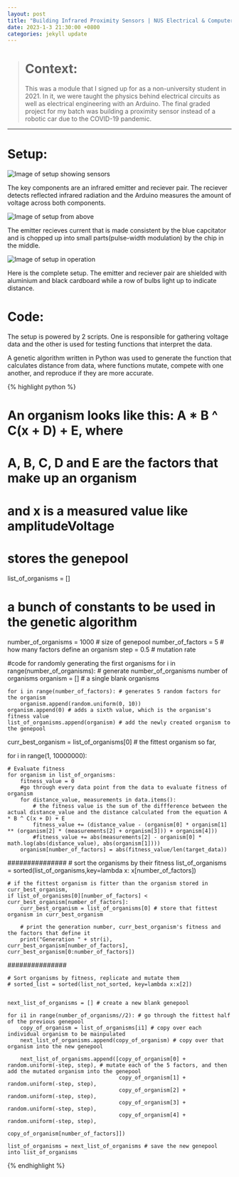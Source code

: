 ```yaml
---
layout: post
title: "Building Infrared Proximity Sensors | NUS Electrical & Computer Engineering Principles & Practice Module EE1111B"
date: 2023-1-3 21:30:00 +0800
categories: jekyll update
---
```


> # Context:
> This was a module that I signed up for as a non-university student in 2021.
> In it, we were taught the physics behind electrical circuits as well as electrical engineering with an Arduino.
> The final graded project for my batch was building a proximity sensor instead of a robotic car due to the COVID-19 pandemic.

---

# Setup:

![Image of setup showing sensors](/assets/images/2023-1-3-EE1111B/setup-photos3.png)

The key components are an infrared emitter and reciever pair. The reciever detects reflected infrared radiation and the Arduino measures the amount of voltage across both components. 

![Image of setup from above](/assets/images/2023-1-3-EE1111B/setup-photos2.png)

The emitter recieves current that is made consistent by the blue capcitator and is chopped up into small parts(pulse-width modulation) by the chip in the middle.


![Image of setup in operation](/assets/images/2023-1-3-EE1111B/setup-photos1.png)

Here is the complete setup. The emitter and reciever pair are shielded with aluminium and black cardboard while a row of bulbs light up to indicate distance.

# Code:

The setup is powered by 2 scripts. One is responsible for gathering voltage data and the other is used for testing functions that interpret the data.

A genetic algorithm written in Python was used to generate the function that calculates distance from data, where functions mutate, compete with one another, and reproduce if they are more accurate.

{% highlight python %}
# An organism looks like this: A * B ^ C(x + D) + E, where
# A, B, C, D and E are the factors that make up an organism
# and x is a measured value like amplitudeVoltage

# stores the genepool
list_of_organisms = []

# a bunch of constants to be used in the genetic algorithm
number_of_organisms = 1000 # size of genepool
number_of_factors = 5 # how many factors define an organism
step = 0.5 # mutation rate

#code for randomly generating the first organisms
for i in range(number_of_organisms): # generate number_of_organisms number of organisms
    organism = [] # a single blank organisms
    
    for i in range(number_of_factors): # generates 5 random factors for the organism
        organism.append(random.uniform(0, 10))
    organism.append(0) # adds a sixth value, which is the organism's fitness value
    list_of_organisms.append(organism) # add the newly created organism to the genepool

curr_best_organism = list_of_organisms[0] # the fittest organism so far, 

for i in range(1, 10000000):
    
    # Evaluate fitness
    for organism in list_of_organisms:
        fitness_value = 0
        #go through every data point from the data to evaluate fitness of organism
        for distance_value, measurements in data.items():
            # the fitness value is the sum of the diffference between the actual distance_value and the distance calculated from the equation A * B ^ C(x + D) + E
            fitness_value += (distance_value - (organism[0] * organism[1] ** (organism[2] * (measurements[2] + organism[3])) + organism[4]))
            #fitness_value += abs(measurements[2] - organism[0] * math.log(abs(distance_value), abs(organism[1])))
        organism[number_of_factors] = abs(fitness_value/len(target_data))
        
###############
    # sort the organisms by their fitness
    list_of_organisms = sorted(list_of_organisms,key=lambda x: x[number_of_factors])

    # if the fittest organism is fitter than the organism stored in curr_best_organism,
    if list_of_organisms[0][number_of_factors] < curr_best_organism[number_of_factors]:
        curr_best_organism = list_of_organisms[0] # store that fittest organism in curr_best_organism

        # print the generation number, curr_best_organism's fitness and the factors that define it
        print("Generation " + str(i), curr_best_organism[number_of_factors], curr_best_organism[0:number_of_factors])
###############


    # Sort organisms by fitness, replicate and mutate them
    # sorted_list = sorted(list_not_sorted, key=lambda x:x[2])


    next_list_of_organisms = [] # create a new blank genepool

    for i1 in range(number_of_organisms//2): # go through the fittest half of the previous genepool
        copy_of_organism = list_of_organisms[i1] # copy over each individual organism to be mainpulated
        next_list_of_organisms.append(copy_of_organism) # copy over that organism into the new genepool
            
        next_list_of_organisms.append([copy_of_organism[0] + random.uniform(-step, step), # mutate each of the 5 factors, and then add the mutated organism into the genepool
                                       copy_of_organism[1] + random.uniform(-step, step),
                                       copy_of_organism[2] + random.uniform(-step, step),
                                       copy_of_organism[3] + random.uniform(-step, step),
                                       copy_of_organism[4] + random.uniform(-step, step),
                                       copy_of_organism[number_of_factors]])

    list_of_organisms = next_list_of_organisms # save the new genepool into list_of_organisms
{% endhighlight %}